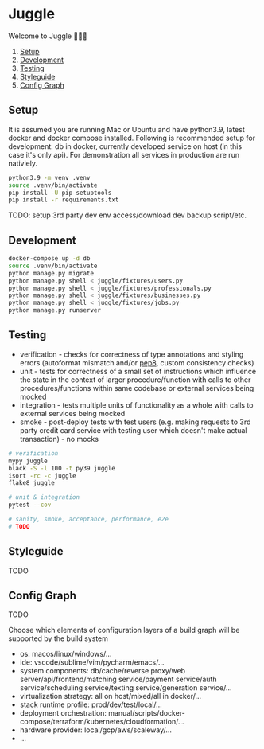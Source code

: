 # Juggle

Welcome to Juggle 🙌🙌🙌

1. [Setup](#setup)
2. [Development](#development)
3. [Testing](#testing)
4. [Styleguide](#styleguide)
5. [Config Graph](#config-graph)

## Setup

It is assumed you are running Mac or Ubuntu and have python3.9, latest docker and docker compose installed. Following is recommended setup for development: db in docker, currently developed service on host (in this case it's only api). For demonstration all services in production are run nativiely.

```bash
python3.9 -m venv .venv
source .venv/bin/activate
pip install -U pip setuptools
pip install -r requirements.txt
```

TODO: setup 3rd party dev env access/download dev backup script/etc.

## Development

```bash
docker-compose up -d db
source .venv/bin/activate
python manage.py migrate
python manage.py shell < juggle/fixtures/users.py
python manage.py shell < juggle/fixtures/professionals.py
python manage.py shell < juggle/fixtures/businesses.py
python manage.py shell < juggle/fixtures/jobs.py
python manage.py runserver
```

## Testing

* verification - checks for correctness of type annotations and styling errors (autoformat mismatch and/or [pep8](https://www.python.org/dev/peps/pep-0008/#a-foolish-consistency-is-the-hobgoblin-of-little-minds), custom consistency checks)
* unit - tests for correctness of a small set of instructions which influence the state in the context of larger procedure/function with calls to other procedures/functions within same codebase or external services being mocked
* integration - tests multiple units of functionality as a whole with calls to external services being mocked
* smoke - post-deploy tests with test users (e.g. making requests to 3rd party credit card service with testing user which doesn't make actual transaction) - no mocks

```bash
# verification
mypy juggle
black -S -l 100 -t py39 juggle
isort -rc -c juggle
flake8 juggle

# unit & integration
pytest --cov

# sanity, smoke, acceptance, performance, e2e
# TODO
```

## Styleguide

TODO

## Config Graph

TODO

Choose which elements of configuration layers of a build graph will be supported by the build system
- os: macos/linux/windows/...
- ide: vscode/sublime/vim/pycharm/emacs/...
- system components: db/cache/reverse proxy/web server/api/frontend/matching service/payment service/auth service/scheduling service/texting service/generation service/...
- virtualization strategy: all on host/mixed/all in docker/...
- stack runtime profile: prod/dev/test/local/...
- deployment orchestration: manual/scripts/docker-compose/terraform/kubernetes/cloudformation/...
- hardware provider: local/gcp/aws/scaleway/...
- ...
